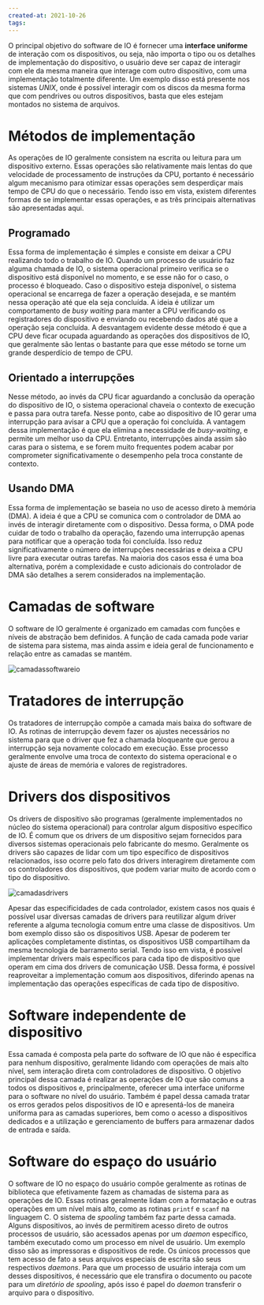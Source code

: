 ```yaml
---
created-at: 2021-10-26
tags:
---
```

O principal objetivo do software de IO é fornecer uma **interface uniforme** de interação com os dispositivos, ou seja, não importa o tipo ou os detalhes de implementação do dispositivo, o usuário deve ser capaz de interagir com ele da mesma maneira que interage com outro dispositivo, com uma implementação totalmente diferente. Um exemplo disso está presente nos sistemas *UNIX*, onde é possível interagir com os discos da mesma forma que com pendrives ou outros dispositivos, basta que eles estejam montados no sistema de arquivos.

# Métodos de implementação
As operações de IO geralmente consistem na escrita ou leitura para um dispositivo externo. Essas operações são relativamente mais lentas do que velocidade de processamento de instruções da CPU, portanto é necessário algum mecanismo para otimizar essas operações sem desperdiçar mais tempo de CPU do que o necessário.
Tendo isso em vista, existem diferentes formas de se implementar essas operações, e as três principais alternativas são apresentadas aqui.

## Programado
Essa forma de implementação é simples e consiste em deixar a CPU realizando todo o trabalho de IO. Quando um processo de usuário faz alguma chamada de IO, o sistema operacional primeiro verifica se o dispositivo está disponível no momento, e se esse não for o caso, o processo é bloqueado. Caso o dispositivo esteja disponível, o sistema operacional se encarrega de fazer a operação desejada, e se mantém nessa operação até que ela seja concluída. A ideia é utilizar um comportamento de *busy waiting* para manter a CPU verificando os registradores do dispositivo e enviando ou recebendo dados até que a operação seja concluída.
A desvantagem evidente desse método é que a CPU deve ficar ocupada aguardando as operações dos dispositivos de IO, que geralmente são lentas o bastante para que esse método se torne um grande desperdício de tempo de CPU.

## Orientado a interrupções
Nesse método, ao invés da CPU ficar aguardando a conclusão da operação do dispositivo de IO, o sistema operacional chaveia o contexto de execução e passa para outra tarefa. Nesse ponto, cabe ao dispositivo de IO gerar uma interrupção para avisar a CPU que a operação foi concluída. A vantagem dessa implementação é que ela elimina a necessidade de *busy-waiting*, e permite um melhor uso da CPU. Entretanto, interrupções ainda assim são caras para o sistema, e se forem muito frequentes podem acabar por comprometer significativamente o desempenho pela troca constante de contexto.

## Usando DMA
Essa forma de implementação se baseia no uso de acesso direto à memória (DMA). A ideia é que a CPU se comunica com o controlador de DMA ao invés de interagir diretamente com o dispositivo. Dessa forma, o DMA pode cuidar de todo o trabalho da operação, fazendo uma interrupção apenas para notificar que a operação toda foi concluída. Isso reduz significativamente o número de interrupções necessárias e deixa a CPU livre para executar outras tarefas. Na maioria dos casos essa é uma boa alternativa, porém a complexidade e custo adicionais do controlador de DMA são detalhes a serem considerados na implementação.

# Camadas de software
O software de IO geralmente é organizado em camadas com funções e níveis de abstração bem definidos. A função de cada camada pode variar de sistema para sistema, mas ainda assim e ideia geral de funcionamento e relação entre as camadas se mantém.

![camadassoftwareio](camadassoftwareio.png)

# Tratadores de interrupção
Os tratadores de interrupção compõe a camada mais baixa do software de IO. As rotinas de interrupção devem fazer os ajustes necessários no sistema para que o driver que fez a chamada bloqueante que gerou a interrupção seja novamente colocado em execução. Esse processo geralmente envolve uma troca de contexto do sistema operacional e o ajuste de áreas de memória e valores de registradores.

# Drivers dos dispositivos
Os drivers de dispositivo são programas (geralmente implementados no núcleo do sistema operacional) para controlar algum dispositivo específico de IO. É comum que os drivers de um dispositivo sejam fornecidos para diversos sistemas operacionais pelo fabricante do mesmo. Geralmente os drivers são capazes de lidar com um tipo específico de dispositivos relacionados, isso ocorre pelo fato dos drivers interagirem diretamente com os controladores dos dispositivos, que podem variar muito de acordo com o tipo do dispositivo.

![camadasdrivers](camadasdrivers.png)

Apesar das especificidades de cada controlador, existem casos nos quais é possível usar diversas camadas de drivers para reutilizar algum driver referente a alguma tecnologia comum entre uma classe de dispositivos. Um bom exemplo disso são os dispositivos USB. Apesar de poderem ter aplicações completamente distintas, os dispositivos USB compartilham da mesma tecnologia de barramento serial. Tendo isso em vista, é possível implementar drivers mais específicos para cada tipo de dispositivo que operam em cima dos drivers de comunicação USB. Dessa forma, é possível reaproveitar a implementação comum aos dispositivos, diferindo apenas na implementação das operações específicas de cada tipo de dispositivo.

# Software independente de dispositivo
Essa camada é composta pela parte do software de IO que não é específica para nenhum dispositivo, geralmente lidando com operações de mais alto nível, sem interação direta com controladores de dispositivo. O objetivo principal dessa camada é realizar as operações de IO que são comuns a todos os dispositivos e, principalmente, oferecer uma interface uniforme para o software no nível do usuário. Também é papel dessa camada tratar os erros gerados pelos dispositivos de IO e apresentá-los de maneira uniforma para as camadas superiores, bem como o acesso a dispositivos dedicados e a utilização e gerenciamento de buffers para armazenar dados de entrada e saída.

# Software do espaço do usuário
O software de IO no espaço do usuário compõe geralmente as rotinas de biblioteca que efetivamente fazem as chamadas de sistema para as operações de IO. Essas rotinas geralmente lidam com a formatação e outras operações em um nível mais alto, como as rotinas `printf` e `scanf` na linguagem C.
O sistema de *spooling* também faz parte dessa camada. Alguns dispositivos, ao invés de permitirem acesso direto de outros processos de usuário, são acessados apenas por um *daemon* específico, também executado como um processo em nível de usuário. Um exemplo disso são as impressoras e dispositivos de rede. Os únicos processos que tem acesso de fato a seus arquivos especiais de escrita são seus respectivos *daemons*. Para que um processo de usuário interaja com um desses dispositivos, é necessário que ele transfira o documento ou pacote para um *diretório de spooling*, após isso é papel do *daemon* transferir o arquivo para o dispositivo.